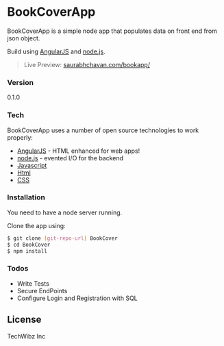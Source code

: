 # BookCoverApp

BookCoverApp is a simple node app that populates data on front end from json object.

Build using [AngularJS] and [node.js].
> Live Preview: [saurabhchavan.com/bookapp/]


### Version
0.1.0

### Tech

BookCoverApp uses a number of open source technologies to work properly:
* [AngularJS] - HTML enhanced for web apps!
* [node.js] - evented I/O for the backend
* [Javascript] 
* [Html]
* [CSS] 

### Installation

You need to have a node server running.

Clone the app using:
```sh
$ git clone [git-repo-url] BookCover
$ cd BookCover
$ npm install
```
### Todos

 - Write Tests
 - Secure EndPoints
 - Configure Login and Registration with SQL

License
----

TechWibz Inc


[//]: # 
   [node.js]: <http://nodejs.org>
   [AngularJS]: <http://angularjs.org>
   [Javascript]: <https://www.javascript.com>
   [Html]: <http://www.w3schools.com/html/>
   [CSS]: <http://www.w3schools.com/css/>
   [git-repo-url]: <https://github.com/saurabhchavan/BookCover.git>
   [saurabhchavan.com/bookapp/]: <http://saurabhchavan.com/bookapp/>
